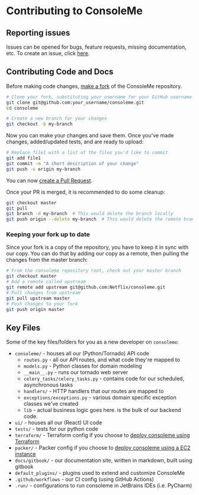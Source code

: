 # Contributing to ConsoleMe

## Reporting issues

Issues can be opened for bugs, feature requests, missing documentation, etc. To create an issue, click [here](https://github.com/Netflix-Skunkworks/consoleme/issues/new).

## Contributing Code and Docs

Before making code changes, [make a fork](https://help.github.com/en/github/getting-started-with-github/fork-a-repo) of the ConsoleMe repository.

```bash
# Clone your fork, substituting your_username for your GitHub username then go into the repo root
git clone git@github.com:your_username/consoleme.git
cd consoleme

# Create a new branch for your changes
git checkout -b my-branch
```

Now you can make your changes and save them. Once you've made changes, added/updated tests, and are ready to upload:

```bash
# Replace file1 with a list of the files you'd like to commit
git add file1
git commit -m "A short description of your change"
git push -u origin my-branch
```

You can now [create a Pull Request](https://help.github.com/en/github/collaborating-with-issues-and-pull-requests/creating-a-pull-request).

Once your PR is merged, it is recommended to do some cleanup:

```bash
git checkout master
git pull
git branch -d my-branch  # This would delete the branch locally
git push origin --delete my-branch  # This would delete the remote branch
```

### Keeping your fork up to date

Since your fork is a copy of the repository, you have to keep it in sync with our copy. You can do that by adding our copy as a remote, then pulling the changes from the master branch:

```bash
# From the consoleme repository root, check out your master branch
git checkout master
# Add a remote called upstream
git remote add upstream git@github.com:Netflix/consoleme.git
# Pull changes from upstream
git pull upstream master
# Push changes to your fork
git push origin master
```

## Key Files

Some of the key files/folders for you as a new developer on `consoleme`:


- `consoleme/` - houses all our (Python/Tornado) API code
    - `routes.py` - all our API routes, and what code they're mapped to
    - `models.py` - Python classes for domain modeling
    - `__main__.py` - runs our tornado web server
    - `celery_tasks/celery_tasks.py` - contains code for our scheduled, asynchronous tasks
    - `handlers/` - HTTP handlers that our routes are mapped to
    - `exceptions/exceptions.py` - various domain specific exception classes we've created
    - `lib` - actual business logic goes here. is the bulk of our backend code.
- `ui/` - houses all our (React) UI code
- `tests/` - tests for our python code
- `terraform/` - Terraform config if you choose to [deploy consoleme using Terraform](https://hawkins.gitbook.io/consoleme/deployment-strategies)
- `packer/` - Packer config if you choose to [deploy consoleme using a EC2 instance](https://hawkins.gitbook.io/consoleme/deployment-strategies)
- `docs/gitbook/` - our documentation site, written in markdown, built using gitbook
- `default_plugins/` - plugins used to extend and customize ConsoleMe
- `.github/workflows` - our CI config (using GitHub Actions)
- `.run/` - configurations to run consoleme in JetBrains IDEs (i.e. PyCharm)

